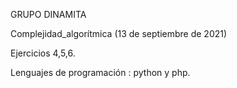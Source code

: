 GRUPO DINAMITA 

Complejidad_algorítmica (13 de septiembre de 2021)

Ejercicios 4,5,6.

Lenguajes de programación : python y php.
